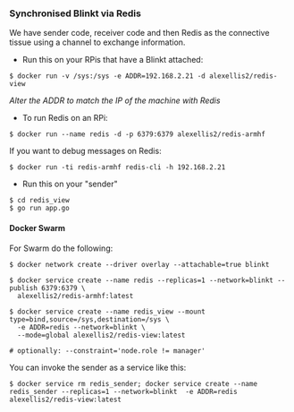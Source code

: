 ### Synchronised Blinkt via Redis

We have sender code, receiver code and then Redis as the connective tissue using a channel to exchange information.


* Run this on your RPis that have a Blinkt attached:

```
$ docker run -v /sys:/sys -e ADDR=192.168.2.21 -d alexellis2/redis-view
```

*Alter the ADDR to match the IP of the machine with Redis*

* To run Redis on an RPi:

```
$ docker run --name redis -d -p 6379:6379 alexellis2/redis-armhf
```

If you want to debug messages on Redis:

```
$ docker run -ti redis-armhf redis-cli -h 192.168.2.21
```

* Run this on your "sender"

```
$ cd redis_view
$ go run app.go
```

#### Docker Swarm

For Swarm do the following:

```
$ docker network create --driver overlay --attachable=true blinkt

$ docker service create --name redis --replicas=1 --network=blinkt --publish 6379:6379 \
  alexellis2/redis-armhf:latest

$ docker service create --name redis_view --mount type=bind,source=/sys,destination=/sys \
  -e ADDR=redis --network=blinkt \
  --mode=global alexellis2/redis-view:latest

# optionally: --constraint='node.role != manager' 
```

You can invoke the sender as a service like this:

```
$ docker service rm redis_sender; docker service create --name redis_sender --replicas=1 --network=blinkt  -e ADDR=redis  alexellis2/redis-view:latest
```

